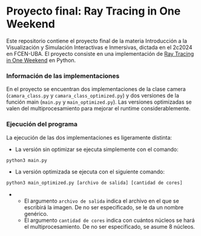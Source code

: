# Proyecto final: Ray Tracing in One Weekend

Este repositorio contiene el proyecto final de la materia Introducción a la Visualización y Simulación Interactivas e Inmersivas, dictada en el 2c2024 en FCEN-UBA.
El proyecto consiste en una implementación de [Ray Tracing in One Weekend](https://raytracing.github.io/books/RayTracingInOneWeekend.html) en Python.

### Información de las implementaciones

En el proyecto se encuentran dos implementaciones de la clase camera (`camara_class.py` y `camara_class_optimized.py`) y dos versiones de la función main (`main.py` y `main_optimized.py`). Las versiones optimizadas se valen del multiprocesamiento para mejorar el runtime considerablemente.

### Ejecución del programa
La ejecución de las dos implementaciones es ligeramente distinta: 
- La versión sin optimizar se ejecuta simplemente con el comando:
```bash
python3 main.py
```
- La versión optimizada se ejecuta con el siguiente comando:
```bash
python3 main_optimized.py [archivo de salida] [cantidad de cores]
```
- 
   - El argumento `archivo de salida` indica el archivo en el que se escribirá la imagen. De no ser especificado, se le da un nombre genérico.
   - El argumento `cantidad de cores` indica con cuántos núcleos se hará el multiprocesamiento. De no ser especificado, se asume 8 núcleos.